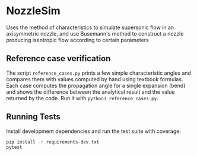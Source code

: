 # NozzleSim
Uses the method of characteristics to simulate supersonic flow in an axisymmetric nozzle, and use Busemann's method to construct a nozzle producing isentropic flow according to certain parameters

## Reference case verification

The script `reference_cases.py` prints a few simple characteristic angles and
compares them with values computed by hand using textbook formulas.  Each case
computes the propagation angle for a single expansion (bend) and shows the
difference between the analytical result and the value returned by the code.
Run it with `python3 reference_cases.py`.

## Running Tests

Install development dependencies and run the test suite with coverage:

```bash
pip install -r requirements-dev.txt
pytest
```
